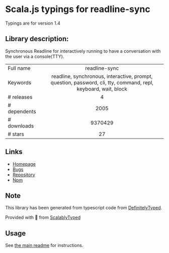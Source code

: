 
# Scala.js typings for readline-sync

Typings are for version 1.4

## Library description:
Synchronous Readline for interactively running to have a conversation with the user via a console(TTY).

|                    |                 |
| ------------------ | :-------------: |
| Full name          | readline-sync |
| Keywords           | readline, synchronous, interactive, prompt, question, password, cli, tty, command, repl, keyboard, wait, block |
| # releases         | 4 |
| # dependents       | 2005 |
| # downloads        | 9370429 |
| # stars            | 27 |

## Links
- [Homepage](https://github.com/anseki/readline-sync)
- [Bugs](https://github.com/anseki/readline-sync/issues)
- [Repository](https://github.com/anseki/readline-sync)
- [Npm](https://www.npmjs.com/package/readline-sync)
    


## Note
This library has been generated from typescript code from [DefinitelyTyped](https://definitelytyped.org).

Provided with :purple_heart: from [ScalablyTyped](https://github.com/oyvindberg/ScalablyTyped)

## Usage
See [the main readme](../../readme.md) for instructions.


